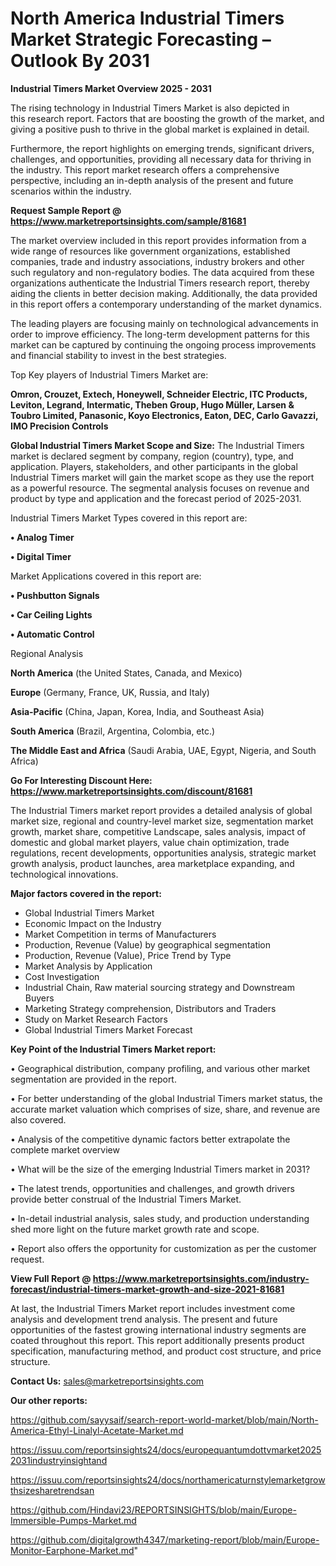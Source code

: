 # North America Industrial Timers Market Strategic Forecasting – Outlook By 2031

<Strong> Industrial Timers Market Overview 2025 - 2031</strong>

The rising technology in Industrial Timers Market is also depicted in this research report. Factors that are boosting the growth of the market, and giving a positive push to thrive in the global market is explained in detail.

Furthermore, the report highlights on emerging trends, significant drivers, challenges, and opportunities, providing all necessary data for thriving in the industry. This report market research offers a comprehensive perspective, including an in-depth analysis of the present and future scenarios within the industry.

<strong>Request Sample Report @ <a href=https://www.marketreportsinsights.com/sample/81681>https://www.marketreportsinsights.com/sample/81681</a></strong>

The market overview included in this report provides information from a wide range of resources like government organizations, established companies, trade and industry associations, industry brokers and other such regulatory and non-regulatory bodies. The data acquired from these organizations authenticate the Industrial Timers research report, thereby aiding the clients in better decision making. Additionally, the data provided in this report offers a contemporary understanding of the market dynamics.

The leading players are focusing mainly on technological advancements in order to improve efficiency. The long-term development patterns for this market can be captured by continuing the ongoing process improvements and financial stability to invest in the best strategies.

Top Key players of Industrial Timers Market are:

<strong>Omron, Crouzet, Extech, Honeywell, Schneider Electric, ITC Products, Leviton, Legrand, Intermatic, Theben Group, Hugo Müller, Larsen & Toubro Limited, Panasonic, Koyo Electronics, Eaton, DEC, Carlo Gavazzi, IMO Precision Controls</strong>

<strong><b>Global Industrial Timers Market Scope and Size:</b></strong>
The Industrial Timers market is declared segment by company, region (country), type, and application. Players, stakeholders, and other participants in the global Industrial Timers market will gain the market scope as they use the report as a powerful resource. The segmental analysis focuses on revenue and product by type and application and the forecast period of 2025-2031.

Industrial Timers Market Types covered in this report are:

<strong>• Analog Timer

• Digital Timer</strong>

Market Applications covered in this report are:

<strong>• Pushbutton Signals

• Car Ceiling Lights

• Automatic Control</strong> 

Regional Analysis

<strong>North America</strong> (the United States, Canada, and Mexico)

<strong>Europe</strong> (Germany, France, UK, Russia, and Italy)

<strong>Asia-Pacific</strong> (China, Japan, Korea, India, and Southeast Asia)

<strong>South America</strong> (Brazil, Argentina, Colombia, etc.)

<strong>The Middle East and Africa</strong> (Saudi Arabia, UAE, Egypt, Nigeria, and South Africa)

<strong>Go For Interesting Discount Here: <a href=https://www.marketreportsinsights.com/discount/81681>https://www.marketreportsinsights.com/discount/81681</a></strong>

The Industrial Timers market report provides a detailed analysis of global market size, regional and country-level market size, segmentation market growth, market share, competitive Landscape, sales analysis, impact of domestic and global market players, value chain optimization, trade regulations, recent developments, opportunities analysis, strategic market growth analysis, product launches, area marketplace expanding, and technological innovations.

<strong><b>Major factors covered in the report:</b></strong>
<ul>
  <li>Global Industrial Timers Market </li>
  <li>Economic Impact on the Industry</li>
  <li>Market Competition in terms of Manufacturers</li>
  <li>Production, Revenue (Value) by geographical segmentation</li>
  <li>Production, Revenue (Value), Price Trend by Type</li>
  <li>Market Analysis by Application</li>
  <li>Cost Investigation</li>
  <li>Industrial Chain, Raw material sourcing strategy and Downstream Buyers</li>
  <li>Marketing Strategy comprehension, Distributors and Traders</li>
  <li>Study on Market Research Factors</li>
  <li>Global Industrial Timers Market Forecast</li>
</ul>

<strong><b>Key Point of the Industrial Timers Market report:</b></strong>

• Geographical distribution, company profiling, and various other market segmentation are provided in the report.

• For better understanding of the global Industrial Timers market status, the accurate market valuation which comprises of size, share, and revenue are also covered.

• Analysis of the competitive dynamic factors better extrapolate the complete market overview

• What will be the size of the emerging Industrial Timers market in 2031?

• The latest trends, opportunities and challenges, and growth drivers provide better construal of the Industrial Timers Market.

• In-detail industrial analysis, sales study, and production understanding shed more light on the future market growth rate and scope.

• Report also offers the opportunity for customization as per the customer request.

<strong><b>View Full Report @ <a href=https://www.marketreportsinsights.com/industry-forecast/industrial-timers-market-growth-and-size-2021-81681>https://www.marketreportsinsights.com/industry-forecast/industrial-timers-market-growth-and-size-2021-81681</a></b></strong>


At last, the Industrial Timers Market report includes investment come analysis and development trend analysis. The present and future opportunities of the fastest growing international industry segments are coated throughout this report. This report additionally presents product specification, manufacturing method, and product cost structure, and price structure.

<strong>Contact Us:</strong>
sales@marketreportsinsights.com

<strong>Our other reports:</strong>

<a href=https://github.com/sayysaif/search-report-world-market/blob/main/North-America-Ethyl-Linalyl-Acetate-Market.md>https://github.com/sayysaif/search-report-world-market/blob/main/North-America-Ethyl-Linalyl-Acetate-Market.md</a>

<a href=https://issuu.com/reportsinsights24/docs/europequantumdottvmarket20252031industryinsightand>https://issuu.com/reportsinsights24/docs/europequantumdottvmarket20252031industryinsightand</a>

<a href=https://issuu.com/reportsinsights24/docs/northamericaturnstylemarketgrowthsizesharetrendsan>https://issuu.com/reportsinsights24/docs/northamericaturnstylemarketgrowthsizesharetrendsan</a>

<a href=https://github.com/Hindavi23/REPORTSINSIGHTS/blob/main/Europe-Immersible-Pumps-Market.md>https://github.com/Hindavi23/REPORTSINSIGHTS/blob/main/Europe-Immersible-Pumps-Market.md</a>

<a href=https://github.com/digitalgrowth4347/marketing-report/blob/main/Europe-Monitor-Earphone-Market.md>https://github.com/digitalgrowth4347/marketing-report/blob/main/Europe-Monitor-Earphone-Market.md</a>"
